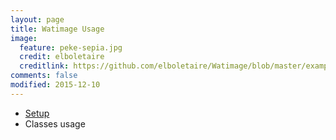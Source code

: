```yaml
---
layout: page
title: Watimage Usage
image:
  feature: peke-sepia.jpg
  credit: elboletaire
  creditlink: https://github.com/elboletaire/Watimage/blob/master/examples/files/LICENSE
comments: false
modified: 2015-12-10
---
```


- [Setup](/setup)
- Classes usage
